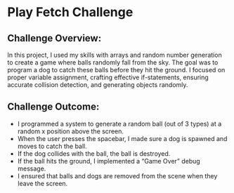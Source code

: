# Play Fetch Challenge

## Challenge Overview:
In this project, I used my skills with arrays and random number generation to create a game where balls randomly fall from the sky. The goal was to program a dog to catch these balls before they hit the ground. I focused on proper variable assignment, crafting effective if-statements, ensuring accurate collision detection, and generating objects randomly.

## Challenge Outcome:

* I programmed a system to generate a random ball (out of 3 types) at a random x position above the screen.
* When the user presses the spacebar, I made sure a dog is spawned and moves to catch the ball.
* If the dog collides with the ball, the ball is destroyed.
* If the ball hits the ground, I implemented a “Game Over” debug message.
* I ensured that balls and dogs are removed from the scene when they leave the screen.

